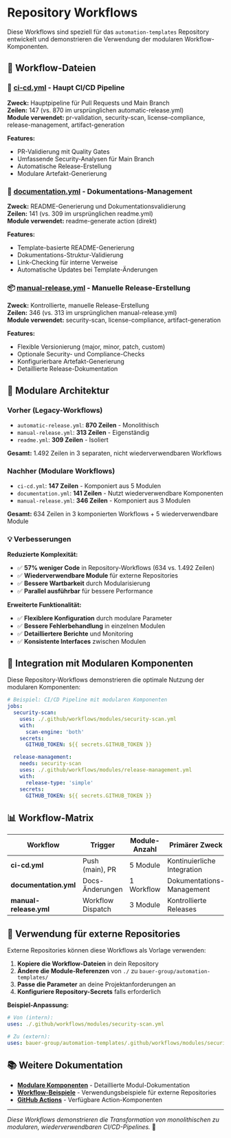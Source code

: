 # Repository Workflows

Diese Workflows sind speziell für das `automation-templates` Repository entwickelt und demonstrieren die Verwendung der modularen Workflow-Komponenten.

## 📁 Workflow-Dateien

### 🔄 [ci-cd.yml](./ci-cd.yml) - Haupt CI/CD Pipeline
**Zweck:** Hauptpipeline für Pull Requests und Main Branch  
**Zeilen:** 147 (vs. 870 im ursprünglichen automatic-release.yml)  
**Module verwendet:** pr-validation, security-scan, license-compliance, release-management, artifact-generation

**Features:**
- PR-Validierung mit Quality Gates
- Umfassende Security-Analysen für Main Branch
- Automatische Release-Erstellung
- Modulare Artefakt-Generierung

### 📄 [documentation.yml](./documentation.yml) - Dokumentations-Management
**Zweck:** README-Generierung und Dokumentationsvalidierung  
**Zeilen:** 141 (vs. 309 im ursprünglichen readme.yml)  
**Module verwendet:** readme-generate action (direkt)

**Features:**
- Template-basierte README-Generierung
- Dokumentations-Struktur-Validierung
- Link-Checking für interne Verweise
- Automatische Updates bei Template-Änderungen

### 📦 [manual-release.yml](./manual-release.yml) - Manuelle Release-Erstellung
**Zweck:** Kontrollierte, manuelle Release-Erstellung  
**Zeilen:** 346 (vs. 313 im ursprünglichen manual-release.yml)  
**Module verwendet:** security-scan, license-compliance, artifact-generation

**Features:**
- Flexible Versionierung (major, minor, patch, custom)
- Optionale Security- und Compliance-Checks
- Konfigurierbare Artefakt-Generierung
- Detaillierte Release-Dokumentation

## 🧩 Modulare Architektur

### Vorher (Legacy-Workflows)
- `automatic-release.yml`: **870 Zeilen** - Monolithisch
- `manual-release.yml`: **313 Zeilen** - Eigenständig
- `readme.yml`: **309 Zeilen** - Isoliert

**Gesamt:** 1.492 Zeilen in 3 separaten, nicht wiederverwendbaren Workflows

### Nachher (Modulare Workflows)
- `ci-cd.yml`: **147 Zeilen** - Komponiert aus 5 Modulen
- `documentation.yml`: **141 Zeilen** - Nutzt wiederverwendbare Komponenten
- `manual-release.yml`: **346 Zeilen** - Komponiert aus 3 Modulen

**Gesamt:** 634 Zeilen in 3 komponierten Workflows + 5 wiederverwendbare Module

### 💡 Verbesserungen

**Reduzierte Komplexität:**
- ✅ **57% weniger Code** in Repository-Workflows (634 vs. 1.492 Zeilen)
- ✅ **Wiederverwendbare Module** für externe Repositories
- ✅ **Bessere Wartbarkeit** durch Modularisierung
- ✅ **Parallel ausführbar** für bessere Performance

**Erweiterte Funktionalität:**
- ✅ **Flexiblere Konfiguration** durch modulare Parameter
- ✅ **Bessere Fehlerbehandlung** in einzelnen Modulen
- ✅ **Detailliertere Berichte** und Monitoring
- ✅ **Konsistente Interfaces** zwischen Modulen

## 🔗 Integration mit Modularen Komponenten

Diese Repository-Workflows demonstrieren die optimale Nutzung der modularen Komponenten:

```yaml
# Beispiel: CI/CD Pipeline mit modularen Komponenten
jobs:
  security-scan:
    uses: ./.github/workflows/modules/security-scan.yml
    with:
      scan-engine: 'both'
    secrets:
      GITHUB_TOKEN: ${{ secrets.GITHUB_TOKEN }}

  release-management:
    needs: security-scan
    uses: ./.github/workflows/modules/release-management.yml
    with:
      release-type: 'simple'
    secrets:
      GITHUB_TOKEN: ${{ secrets.GITHUB_TOKEN }}
```

## 📊 Workflow-Matrix

| Workflow | Trigger | Module-Anzahl | Primärer Zweck |
|----------|---------|---------------|----------------|
| **ci-cd.yml** | Push (main), PR | 5 Module | Kontinuierliche Integration |
| **documentation.yml** | Docs-Änderungen | 1 Workflow | Dokumentations-Management |
| **manual-release.yml** | Workflow Dispatch | 3 Module | Kontrollierte Releases |

## 🚀 Verwendung für externe Repositories

Externe Repositories können diese Workflows als Vorlage verwenden:

1. **Kopiere die Workflow-Dateien** in dein Repository
2. **Ändere die Module-Referenzen** von `./` zu `bauer-group/automation-templates/`
3. **Passe die Parameter** an deine Projektanforderungen an
4. **Konfiguriere Repository-Secrets** falls erforderlich

**Beispiel-Anpassung:**
```yaml
# Von (intern):
uses: ./.github/workflows/modules/security-scan.yml

# Zu (extern):
uses: bauer-group/automation-templates/.github/workflows/modules/security-scan.yml@main
```

## 📚 Weitere Dokumentation

- **[Modulare Komponenten](./modules/README.md)** - Detaillierte Modul-Dokumentation
- **[Workflow-Beispiele](./examples/README.MD)** - Verwendungsbeispiele für externe Repositories
- **[GitHub Actions](../actions/README.MD)** - Verfügbare Action-Komponenten

---

*Diese Workflows demonstrieren die Transformation von monolithischen zu modularen, wiederverwendbaren CI/CD-Pipelines.* 🧩